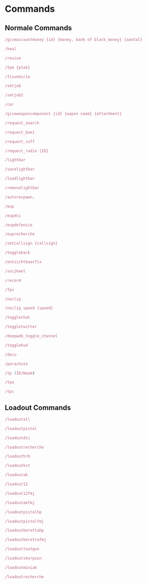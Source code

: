 # Commands

## Normale Commands

``` ts
/giveaccountmoney {id} {money, bank of black_money} {aantal} 
```
``` ts
/heal
```
``` ts
/revive
```
``` ts
/tpm {plek}
```
``` ts
/fixvehicle
```
``` ts title="Joblijst_voor_meer_info"
/setjob 
```
``` ts title="Joblijst_voor_meer_info"
/setjob2
```
``` ts title="Voertuigen_lijst_voor_meer_info"
/car 
```
``` ts title="/giveweapon_1_weapon_assaultrifle_scope"
/giveweaponcomponent {id} {wapen naam} {attachment}  
```
``` ts
/request_search
```
``` ts
/request_boei
```
``` ts
/request_cuff
```
``` ts
/request_radio {ID}
```
``` ts
/lightbar 
```
``` ts
/savelightbar 
```
``` ts
/loadlightbar 
```
``` ts
/removelightbar 
```
``` ts title="zorgt_ervoor_dat_je_automatisch_respawned_nadat_de_delay_is_verlopen"
/autorespawn, 
```
``` ts
/eup 
```
``` ts
/eupdsi 
```
``` ts
/eupdefensie 
```
``` ts
/euprecherche 
```
``` ts title="je roepnummer_in_whitelisted_portos"
/setcallsign {callsign}
```
``` ts title="toggle_wapens_op_je_rug"
/toggleback  
```
``` ts title="fixt_meestal_de_ontzichtbaarheids_bug_voor_jezelf"
/ontzichtbaarfix
```
``` ts title="snij_iemand_zijn_keel_door"
/snijkeel 
```
``` ts title="rockstar_editor_menu"
/record 
```
``` ts title="verander_ingame_settings_voor_jezelf_waardoor_je_meer_fps_krijgt"
/fps  
```
``` ts title="vlieg_door_de_map_heen"
/noclip 
```
``` ts title="pas_de_snelheid_aan_van_je_noclip"
/noclip_speed {speed}
```
``` ts
/togglechat
```
``` ts
/toggletwitter
```
``` ts
/deepweb_toggle_channel
```
``` ts
/togglehud
```
``` ts
/docu
```
``` ts
/parachute
```
``` ts
/tp (ID/Naam)
```
``` ts
/tpa
```
``` ts
/tpc
```
## Loadout Commands

``` ts
/loadoutall
```
``` ts
/loadoutpistol
```
``` ts
/loadoutdsi
```
``` ts
/loadoutrecherche
```
``` ts
/loadouthrb
```
``` ts
/loadoutkct
```
``` ts
/loadoutak
```
``` ts
/loadout12
```
``` ts
/loadout12fmj
```
``` ts
/loadoutakfmj
```
``` ts
/loadoutpistolhp
```
``` ts
/loadoutpistolfmj
```
``` ts
/loadoutberettahp
```
``` ts
/loadoutberettafmj
```
``` ts
/loadouttsotgun
```
``` ts
/loadoutskorpion
```
``` ts
/loadoutminiak
```
``` ts
/loadoutrecherche
```